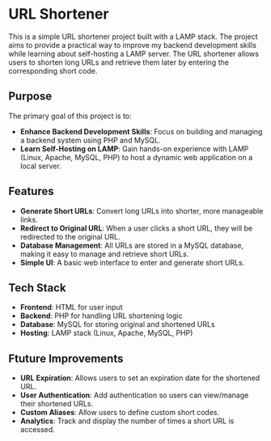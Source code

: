 
# URL Shortener

This is a simple URL shortener project built with a LAMP stack. The project aims to provide a practical way to improve my backend development skills while learning about self-hosting a LAMP server. The URL shortener allows users to shorten long URLs and retrieve them later by entering the corresponding short code.

## Purpose

The primary goal of this project is to:
- **Enhance Backend Development Skills**: Focus on building and managing a backend system using PHP and MySQL.
- **Learn Self-Hosting on LAMP**: Gain hands-on experience with LAMP (Linux, Apache, MySQL, PHP) to host a dynamic web application on a local server.
  
## Features

- **Generate Short URLs**: Convert long URLs into shorter, more manageable links.
- **Redirect to Original URL**: When a user clicks a short URL, they will be redirected to the original URL.
- **Database Management**: All URLs are stored in a MySQL database, making it easy to manage and retrieve short URLs.
- **Simple UI**: A basic web interface to enter and generate short URLs.

## Tech Stack

- **Frontend**: HTML for user input
- **Backend**: PHP for handling URL shortening logic
- **Database**: MySQL for storing original and shortened URLs
- **Hosting**: LAMP stack (Linux, Apache, MySQL, PHP)

## Ftuture Improvements

- **URL Expiration**: Allows users to set an expiration date for the shortened URL.
- **User Authentication**: Add authentication so users can view/manage their shortened URLs.
- **Custom Aliases**: Allow users to define custom short codes.
- **Analytics**: Track and display the number of times a short URL is accessed.
